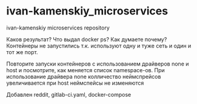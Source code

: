 # ivan-kamenskiy_microservices
ivan-kamenskiy microservices repository

Каков результат? Что выдал docker ps? Как думаете почему? 
Контейнеры не запустились т.к. используют одну и туже сеть и один и тот же порт.


Повторите запуски контейнеров с использованием драйверов
none и host и посмотрите, как меняется список namespace-ов. 
При использование драйвера none колличество неймспрейсов увеличивается
при host неймспейсы не изменяются

Добавлен reddit, gitlab-ci.yaml, docker-compose
